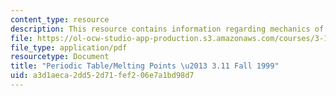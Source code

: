 ```yaml
---
content_type: resource
description: This resource contains information regarding mechanics of materials.
file: https://ol-ocw-studio-app-production.s3.amazonaws.com/courses/3-11-mechanics-of-materials-fall-1999/a3d1aeca2dd52d71fef206e7a1bd98d7_MIT3_11F99_pt.pdf
file_type: application/pdf
resourcetype: Document
title: "Periodic Table/Melting Points \u2013 3.11 Fall 1999"
uid: a3d1aeca-2dd5-2d71-fef2-06e7a1bd98d7
---
```

